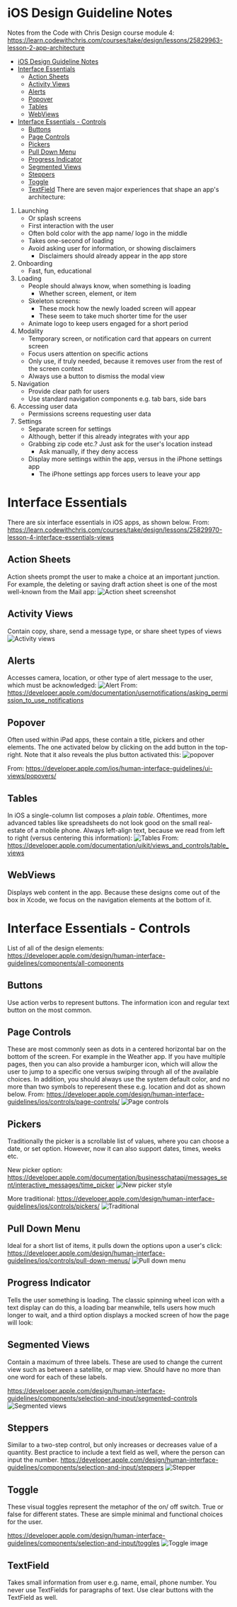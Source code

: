#  iOS Design Guideline Notes
Notes from the Code with Chris Design course module 4:
 https://learn.codewithchris.com/courses/take/design/lessons/25829963-lesson-2-app-architecture

- [iOS Design Guideline Notes](#ios-design-guideline-notes)
- [Interface Essentials](#interface-essentials)
  - [Action Sheets](#action-sheets)
  - [Activity Views](#activity-views)
  - [Alerts](#alerts)
  - [Popover](#popover)
  - [Tables](#tables)
  - [WebViews](#webviews)
- [Interface Essentials - Controls](#interface-essentials---controls)
  - [Buttons](#buttons)
  - [Page Controls](#page-controls)
  - [Pickers](#pickers)
  - [Pull Down Menu](#pull-down-menu)
  - [Progress Indicator](#progress-indicator)
  - [Segmented Views](#segmented-views)
  - [Steppers](#steppers)
  - [Toggle](#toggle)
  - [TextField](#textfield)
There are seven major experiences that shape an app's architecture:
1. Launching
    - Or splash screens
    - First interaction with the user
    - Often bold color with the app name/ logo in the middle
    - Takes one-second of loading 
    - Avoid asking user for information, or showing disclaimers
        - Disclaimers should already appear in the app store
1. Onboarding
    - Fast, fun, educational
1. Loading
    - People should always know, when something is loading
        - Whether screen, element, or item
    - Skeleton screens:
        - These mock how the newly loaded screen will appear
        - These seem to take much shorter time for the user
    - Animate logo to keep users engaged for a short period
1. Modality
    - Temporary screen, or notification card that appears on current screen
    - Focus users attention on specific actions
    - Only use, if truly needed, because it removes user from the rest of the screen context
    - Always use a button to dismiss the modal view
1. Navigation
    - Provide clear path for users
    - Use standard navigation components e.g. tab bars, side bars
1. Accessing user data
    - Permissions screens requesting user data
1. Settings 
    - Separate screen for settings
    - Although, better if this already integrates with your app
    - Grabbing zip code etc.? Just ask for the user's location instead
        - Ask manually, if they deny access
    - Display more settings within the app, versus in the iPhone settings app
        - The iPhone settings app forces users to leave your app

# Interface Essentials
There are six interface essentials in iOS apps, as shown below.
From: https://learn.codewithchris.com/courses/take/design/lessons/25829970-lesson-4-interface-essentials-views
## Action Sheets
Action sheets prompt the user to make a choice at an important junction. For example, the deleting or saving
draft action sheet is one of the most well-known from the Mail app:
![Action sheet screenshot](img/action_sheet.png)

## Activity Views 
Contain copy, share, send a message type, or share sheet types of views
![Activity views](img/activity_views.png)

## Alerts
Accesses camera, location, or other type of alert message to the user, which must be acknowledged:
![Alert](img/alert.png)
From: https://developer.apple.com/documentation/usernotifications/asking_permission_to_use_notifications

## Popover 
Often used within iPad apps, these contain a title, pickers and other elements. The one activated below
by clicking on the add button in the top-right. Note that it also reveals the plus button activated this:
![popover](img/popover.png)

From: https://developer.apple.com/ios/human-interface-guidelines/ui-views/popovers/

## Tables
In iOS a single-column list composes a *plain table*. Oftentimes, more advanced tables like spreadsheets do
not look good on the small real-estate of a mobile phone. Always left-align text, because we read from
left to right (versus centering this information): 
![Tables](img/tables.png)
From: https://developer.apple.com/documentation/uikit/views_and_controls/table_views

## WebViews
Displays web content in the app. Because these designs come out of the box in Xcode, we focus on 
the navigation elements at the bottom of it. 

# Interface Essentials - Controls
List of all of the design elements: https://developer.apple.com/design/human-interface-guidelines/components/all-components
## Buttons
Use action verbs to represent buttons. The information icon and regular text button on the most common.

## Page Controls
These are most commonly seen as dots in a centered horizontal bar on the bottom of the screen. For
example in the Weather app. If you have multiple pages, then you can also provide a hamburger icon, which
will allow the user to jump to a specific one versus swiping through all of the available choices. In 
addition, you should always use the system default color, and no more than two symbols to reperesent these
e.g. location and dot as shown below.
From: https://developer.apple.com/design/human-interface-guidelines/ios/controls/page-controls/
![Page controls](img/pageControls.png)

## Pickers
Traditionally the picker is a scrollable list of values, where you can choose a date, or set option.
However, now it can also support dates, times, weeks etc. 

New picker option:
https://developer.apple.com/documentation/businesschatapi/messages_sent/interactive_messages/time_picker
![New picker style](img/newPicker.png)

More traditional:
https://developer.apple.com/design/human-interface-guidelines/ios/controls/pickers/
![Traditional](img/traditionalPicker.png)

## Pull Down Menu
Ideal for a short list of items, it pulls down the options upon a user's click:
https://developer.apple.com/design/human-interface-guidelines/ios/controls/pull-down-menus/
![Pull down menu](img/pullDownMenu.png)

## Progress Indicator
Tells the user something is loading. The classic spinning wheel icon with a text display can do this, 
a loading bar meanwhile, tells users how much longer to wait, and a third option displays a mocked screen
of how the page will look:

## Segmented Views
Contain a maximum of three labels. These are used to change the current view such as between a satellite,
or map view. Should have no more than one word for each of these labels.  

https://developer.apple.com/design/human-interface-guidelines/components/selection-and-input/segmented-controls
![Segmented views](img/segments.png)
 
## Steppers
Similar to a two-step control, but only increases or decreases value of a quantity. Best practice to include
a text field as well, where the person can input the number.
https://developer.apple.com/design/human-interface-guidelines/components/selection-and-input/steppers
![Stepper](img/stepper.png)

## Toggle
These visual toggles represent the metaphor of the on/ off switch. True or false for different states.
These are simple minimal and functional choices for the user.

https://developer.apple.com/design/human-interface-guidelines/components/selection-and-input/toggles
![Toggle image](img/toggles.png)

## TextField
Takes small information from user e.g. name, email, phone number. You never use TextFields for paragraphs
of text. Use clear buttons with the TextField as well. 

